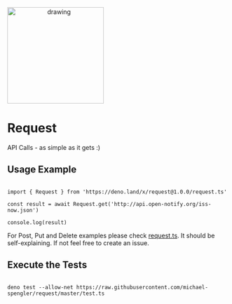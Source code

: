 
<a target="__blank" href="https://brave.com/">
<img style="text-align: center" src="https://brave.com/wp-content/uploads/2019/01/logotype-full-color.svg" alt="drawing" width="220" />
</a>


# Request

API Calls - as simple as it gets :)

## Usage Example

```

import { Request } from 'https://deno.land/x/request@1.0.0/request.ts'

const result = await Request.get('http://api.open-notify.org/iss-now.json')

console.log(result)

```

For Post, Put and Delete examples please check
[request.ts](https://deno.land/x/request@1.0.0/request.ts). It should be
self-explaining. If not feel free to create an issue.

## Execute the Tests

```

deno test --allow-net https://raw.githubusercontent.com/michael-spengler/request/master/test.ts

```
